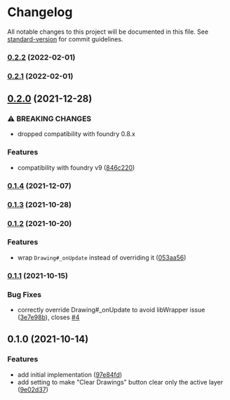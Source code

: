 # Changelog

All notable changes to this project will be documented in this file. See [standard-version](https://github.com/conventional-changelog/standard-version) for commit guidelines.

### [0.2.2](https://github.com/ghost-fvtt/foreground-drawings/compare/v0.2.1...v0.2.2) (2022-02-01)

### [0.2.1](https://github.com/ghost-fvtt/foreground-drawings/compare/v0.2.0...v0.2.1) (2022-02-01)

## [0.2.0](https://github.com/ghost-fvtt/foreground-drawings/compare/v0.1.4...v0.2.0) (2021-12-28)


### ⚠ BREAKING CHANGES

* dropped compatibility with foundry 0.8.x

### Features

* compatibility with foundry v9 ([846c220](https://github.com/ghost-fvtt/foreground-drawings/commit/846c2202d7d11f2fc4ec502738d049ff92db7405))

### [0.1.4](https://github.com/ghost-fvtt/foreground-drawings/compare/v0.1.3...v0.1.4) (2021-12-07)

### [0.1.3](https://github.com/ghost-fvtt/foreground-drawings/compare/v0.1.2...v0.1.3) (2021-10-28)

### [0.1.2](https://github.com/ghost-fvtt/foreground-drawings/compare/v0.1.1...v0.1.2) (2021-10-20)


### Features

* wrap `Drawing#_onUpdate` instead of overriding it ([053aa56](https://github.com/ghost-fvtt/foreground-drawings/commit/053aa56dbab3364c5555ea7968af9fe5fb21a368))

### [0.1.1](https://github.com/ghost-fvtt/foreground-drawings/compare/v0.1.0...v0.1.1) (2021-10-15)


### Bug Fixes

* correctly override Drawing#_onUpdate to avoid libWrapper issue ([3e7e98b](https://github.com/ghost-fvtt/foreground-drawings/commit/3e7e98be04b09acd140430db64bcc36a74052980)), closes [#4](https://github.com/ghost-fvtt/foreground-drawings/issues/4)

## 0.1.0 (2021-10-14)


### Features

* add initial implementation ([97e84fd](https://github.com/ghost-fvtt/foreground-drawings/commit/97e84fdcd2df422c7fbd2188a12a22cbdab89193))
* add setting to make "Clear Drawings" button clear only the active layer ([9e02d37](https://github.com/ghost-fvtt/foreground-drawings/commit/9e02d378df89377b95c5ce9cd13bc45a1ac40a0b))
